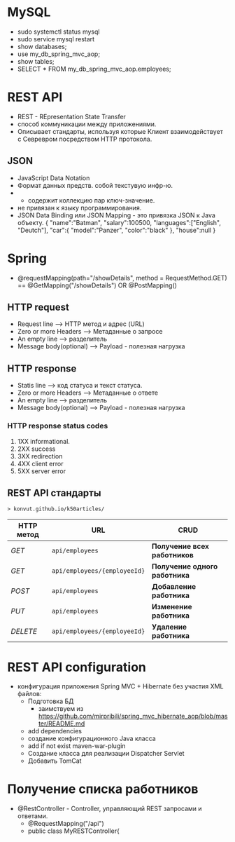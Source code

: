 # MySQL
- sudo systemctl status mysql
- sudo service mysql restart
- show databases;
- use my_db_spring_mvc_aop;
- show tables;
- SELECT * FROM my_db_spring_mvc_aop.employees;
 
# REST API
- REST - REpresentation State Transfer
- способ коммуникации между приложениями.
- Описывает стандарты, используя которые Клиент взаимодействует с Севревром посредством HTTP протокола.

## JSON
- JavaScript Data Notation
- Формат данных предств. собой текстувую инфр-ю.
- - содержит коллекцию пар ключ-значение.
- не привязан к языку программирования.
- JSON Data Binding или JSON Mapping - это привязка JSON к Java объекту.
  {
  "name":"Batman",
  "salary":100500,
  "languages":["English", "Deutch"],
  "car":{
  "model":"Panzer",
  "color":"black"
  },
  "house":null
  }

# Spring
- @requestMapping(path="/showDetails", method = RequestMethod.GET) == @GetMapping("/showDetails") OR @PostMapping()

## HTTP request
- Request line --> HTTP метод и адрес (URL)
- Zero or more Headers --> Метаданные о запросе
- An empty line --> разделитель
- Message body(optional) --> Payload - полезная нагрузка

## HTTP response
- Statis line --> код статуса и текст статуса.
- Zero or more Headers --> Метаданные о ответе
- An empty line --> разделитель
- Message body(optional) --> Payload - полезная нагрузка

### HTTP response status codes
1. 1XX informational.
2. 2XX success
3. 3XX redirection
4. 4XX client error
5. 5XX server error

## REST API стандарты
    > konvut.github.io/k50articles/
| HTTP метод | URL                          | CRUD                            |
|------------|------------------------------|---------------------------------|
| *GET*      | `api/employees`              | **Получение всех  работников**  |
| *GET*      | `api/employees/{employeeId}` | **Получение одного  работника** |
| *POST*     | `api/employees`              | **Добавление  работника**       |
| *PUT*      | `api/employees`              | **Изменение  работника**        |
| *DELETE*   | `api/employees/{employeeId}` | **Удаление работника**          |
#

# REST API configuration
- конфигурация приложения Spring MVC + Hibernate без участия XML файлов:
  - Подготовка БД
    - заимствуем из https://github.com/mirpribili/spring_mvc_hibernate_aop/blob/master/README.md
  - add dependencies
  - создание конфигурационного Java класса
  - add if not exist <artifactId>maven-war-plugin</artifactId>
  - Создание класса для реализации Dispatcher Servlet
  - Добавить  TomCat
# Получение списка работников
  - @RestController - Controller, управляющий REST запросами и ответами.
    - @RequestMapping("/api") 
    - public class MyRESTController{